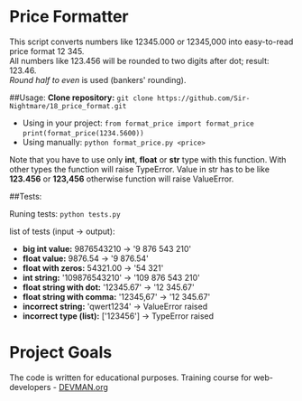 # Price Formatter

This script converts numbers like 12345.000 or 12345,000 
into easy-to-read price format 12 345.  
All numbers like 123.456 will be rounded to  two digits after dot; result: 123.46.  
_Round half to even_ is used (bankers' rounding).

##Usage:
**Clone repository:** `git clone https://github.com/Sir-Nightmare/18_price_format.git` 

+ Using in your project: 
`from format_price import format_price`
`print(format_price(1234.5600))`
+ Using manually: `python format_price.py <price>`

Note that you have to use only **int**, **float** or **str** type with this function. With other types the function will raise TypeError.
Value in str has to be like **123.456** or **123,456** otherwise function will raise ValueError.

##Tests:

Runing tests: `python tests.py`

list of tests (input -> output):

+ **big int value:** 9876543210 -> '9 876 543 210'
+ **float value:** 9876.54 -> '9 876.54'
+ **float with zeros:** 54321.00 -> '54 321'
+ **int string:** '109876543210' -> '109 876 543 210'
+ **float string with dot:** '12345.67' -> '12 345.67'
+ **float string with comma:** '12345,67' -> '12 345.67'
+ **incorrect string:** 'qwert1234' ->  ValueError raised
+ **incorrect type (list):** ['123456'] -> TypeError raised

# Project Goals

The code is written for educational purposes. Training course for web-developers - [DEVMAN.org](https://devman.org)
